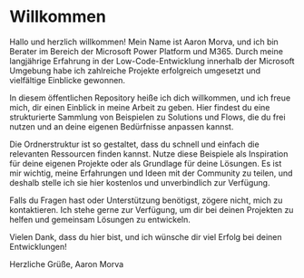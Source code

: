 # Willkommen
Hallo und herzlich willkommen! Mein Name ist Aaron Morva, und ich bin Berater im Bereich der Microsoft Power Platform und M365. Durch meine langjährige Erfahrung in der Low-Code-Entwicklung innerhalb der Microsoft Umgebung habe ich zahlreiche Projekte erfolgreich umgesetzt und vielfältige Einblicke gewonnen.

In diesem öffentlichen Repository heiße ich dich willkommen, und ich freue mich, dir einen Einblick in meine Arbeit zu geben. Hier findest du eine strukturierte Sammlung von Beispielen zu Solutions und Flows, die du frei nutzen und an deine eigenen Bedürfnisse anpassen kannst.

Die Ordnerstruktur ist so gestaltet, dass du schnell und einfach die relevanten Ressourcen finden kannst. Nutze diese Beispiele als Inspiration für deine eigenen Projekte oder als Grundlage für deine Lösungen. Es ist mir wichtig, meine Erfahrungen und Ideen mit der Community zu teilen, und deshalb stelle ich sie hier kostenlos und unverbindlich zur Verfügung.

Falls du Fragen hast oder Unterstützung benötigst, zögere nicht, mich zu kontaktieren. Ich stehe gerne zur Verfügung, um dir bei deinen Projekten zu helfen und gemeinsam Lösungen zu entwickeln.

Vielen Dank, dass du hier bist, und ich wünsche dir viel Erfolg bei deinen Entwicklungen!

Herzliche Grüße,
Aaron Morva
